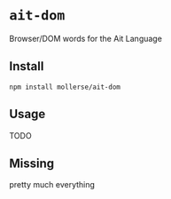 # `ait-dom`

Browser/DOM words for the Ait Language

## Install

`npm install mollerse/ait-dom`

## Usage

TODO


## Missing

pretty much everything

